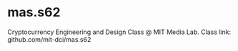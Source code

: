 # mas.s62
Cryptocurrency Engineering and Design Class @ MIT Media Lab. Class link: github.com/mit-dci/mas.s62
